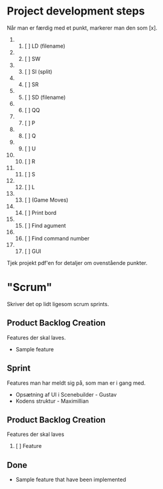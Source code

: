 # Project development steps
Når man er færdig med et punkt, markerer man den som [x].
1. 1. [ ] LD (filename)
2. 2. [ ] SW
3. 3. [ ] SI (split)
4. 4. [ ] SR
5. 5. [ ] SD (filename)
6. 6. [ ] QQ
7. 7. [ ] P
8. 8. [ ] Q
9. 9. [ ] U
10. 10. [ ] R
11. 11. [ ] S
12. 12. [ ] L
13. 13. [ ] (Game Moves)
14. 14. [ ] Print bord
15. 15. [ ] Find agument
16. 16. [ ] Find command number
17. 17. [ ] GUI

Tjek projekt pdf'en for detaljer om ovenstående punkter.

# "Scrum"
Skriver det op lidt ligesom scrum sprints.

## Product Backlog Creation
Features der skal laves.
* Sample feature

## Sprint
Features man har meldt sig på, som man er i gang med.
* Opsætning af UI i Scenebuilder - Gustav
* Kodens struktur - Maximillian

## Product Backlog Creation
Features der skal laves
1. [ ] Feature

## Done
* Sample feature that have been implemented
